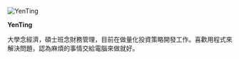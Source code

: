 ---
---
![YenTing](/img/YenTing.jpg)

**YenTing**

大學念經濟，碩士班念財務管理，目前在做量化投資策略開發工作。喜歡用程式來解決問題，認為麻煩的事情交給電腦來做就好。


